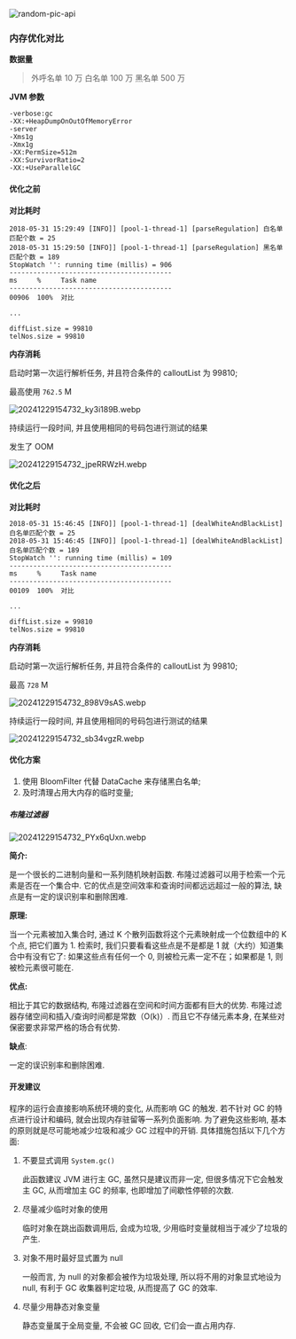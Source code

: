 <!-- markdownlint-disable-next-line MD033 -->
<meta name="referrer" content="no-referrer"/>

![random-pic-api](https://api.dong4j.ink:1024/cover?spm={{spm}})


### 内存优化对比

**数据量**

> 外呼名单 10 万
> 白名单 100 万
> 黑名单 500 万

**JVM 参数**

```
-verbose:gc
-XX:+HeapDumpOnOutOfMemoryError
-server
-Xms1g
-Xmx1g
-XX:PermSize=512m
-XX:SurvivorRatio=2
-XX:+UseParallelGC
```

#### 优化之前

**对比耗时**

```
2018-05-31 15:29:49 [INFO]] [pool-1-thread-1] [parseRegulation] 白名单匹配个数 = 25
2018-05-31 15:29:50 [INFO]] [pool-1-thread-1] [parseRegulation] 黑名单匹配个数 = 189
StopWatch '': running time (millis) = 906
-----------------------------------------
ms     %     Task name
-----------------------------------------
00906  100%  对比

...

diffList.size = 99810
telNos.size = 99810
```

**内存消耗**

启动时第一次运行解析任务, 并且符合条件的 calloutList 为 99810;

最高使用 `762.5` M

![20241229154732_ky3i189B.webp](https://cdn.dong4j.site/source/image/20241229154732_ky3i189B.webp)

持续运行一段时间, 并且使用相同的号码包进行测试的结果

发生了 OOM

![20241229154732_jpeRRWzH.webp](https://cdn.dong4j.site/source/image/20241229154732_jpeRRWzH.webp)

#### 优化之后

**对比耗时**

```
2018-05-31 15:46:45 [INFO]] [pool-1-thread-1] [dealWhiteAndBlackList] 白名单匹配个数 = 25
2018-05-31 15:46:45 [INFO]] [pool-1-thread-1] [dealWhiteAndBlackList] 白名单匹配个数 = 189
StopWatch '': running time (millis) = 109
-----------------------------------------
ms     %     Task name
-----------------------------------------
00109  100%  对比

...

diffList.size = 99810
telNos.size = 99810
```

**内存消耗**

启动时第一次运行解析任务, 并且符合条件的 calloutList 为 99810;

最高 `728` M

![20241229154732_898V9sAS.webp](https://cdn.dong4j.site/source/image/20241229154732_898V9sAS.webp)

持续运行一段时间, 并且使用相同的号码包进行测试的结果

![20241229154732_sb34vgzR.webp](https://cdn.dong4j.site/source/image/20241229154732_sb34vgzR.webp)

#### 优化方案

1. 使用 BloomFilter 代替 DataCache 来存储黑白名单;
2. 及时清理占用大内存的临时变量;

##### 布隆过滤器

![20241229154732_PYx6qUxn.webp](https://cdn.dong4j.site/source/image/20241229154732_PYx6qUxn.webp)

**简介:**

是一个很长的二进制向量和一系列随机映射函数. 布隆过滤器可以用于检索一个元素是否在一个集合中. 它的优点是空间效率和查询时间都远远超过一般的算法,
缺点是有一定的误识别率和删除困难.

**原理:**

当一个元素被加入集合时, 通过 K 个散列函数将这个元素映射成一个位数组中的 K 个点, 把它们置为 1. 检索时,
我们只要看看这些点是不是都是 1 就（大约）知道集合中有没有它了: 如果这些点有任何一个 0, 则被检元素一定不在；如果都是 1, 则被检元素很可能在.

**优点:**

相比于其它的数据结构, 布隆过滤器在空间和时间方面都有巨大的优势. 布隆过滤器存储空间和插入/查询时间都是常数（O(k)）. 而且它不存储元素本身,
在某些对保密要求非常严格的场合有优势.

**缺点**:

一定的误识别率和删除困难.

#### 开发建议

程序的运行会直接影响系统环境的变化, 从而影响 GC 的触发. 若不针对 GC 的特点进行设计和编码, 就会出现内存驻留等一系列负面影响.
为了避免这些影响, 基本的原则就是尽可能地减少垃圾和减少 GC 过程中的开销. 具体措施包括以下几个方面:

1. 不要显式调用 `System.gc()`

   此函数建议 JVM 进行主 GC, 虽然只是建议而非一定, 但很多情况下它会触发主 GC, 从而增加主 GC 的频率, 也即增加了间歇性停顿的次数.

2. 尽量减少临时对象的使用

   临时对象在跳出函数调用后, 会成为垃圾, 少用临时变量就相当于减少了垃圾的产生.

3. 对象不用时最好显式置为 null

   一般而言, 为 null 的对象都会被作为垃圾处理, 所以将不用的对象显式地设为 null, 有利于 GC 收集器判定垃圾, 从而提高了 GC 的效率.

4. 尽量少用静态对象变量

   静态变量属于全局变量, 不会被 GC 回收, 它们会一直占用内存.